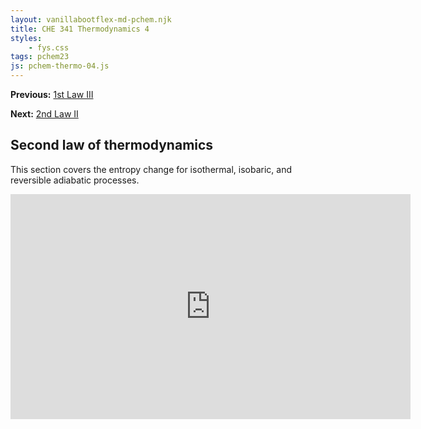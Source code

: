 ```yaml
---
layout: vanillabootflex-md-pchem.njk
title: CHE 341 Thermodynamics 4
styles:
    - fys.css
tags: pchem23
js: pchem-thermo-04.js
---
```


**Previous:** [1st Law III](/pchem1-thermo-03)

**Next:** [2nd Law II](/pchem1-thermo-05-2nd-law-2)

## Second law of thermodynamics

This section covers the entropy change for isothermal, isobaric, and reversible adiabatic processes. 

<iframe width="640" height="360" src="https://www.youtube.com/embed/3PdXccS0LEY?si=MQIhxjiLqqQjw403" title="YouTube video player" frameborder="0" allow="accelerometer; autoplay; clipboard-write; encrypted-media; gyroscope; picture-in-picture; web-share" allowfullscreen>
</iframe>

<div id="question-node">